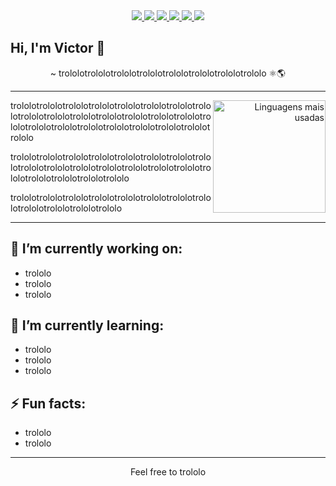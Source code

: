 <div align="center">
    <a target='_blank' href="https://twitter.com/vitcro">
        <img src="https://img.shields.io/badge/Twitter-1DA1F2?style=for-the-badge&logo=twitter&logoColor=white">
    </a>
    <a target='_blank' href="https://instagram.com/victorbrynr">
        <img src="https://img.shields.io/badge/Instagram-E4405F?style=for-the-badge&logo=instagram&logoColor=white">
    </a>
    <a target='_blank' href="https://linkedin.com/in/victorbrayner">
        <img src="https://img.shields.io/badge/LinkedIn-0077B5?style=for-the-badge&logo=linkedin&logoColor=white">
    </a>
    <a target='_blank' href="https://medium.com/jornada-de-dev">
        <img src="https://img.shields.io/badge/medium-grey?style=for-the-badge&logo=medium&logoColor=white">
    </a>
    <a target='_blank' href="https://www.youtube.com/user/braynervictor">
        <img src="https://img.shields.io/badge/YouTube-FF0000?style=for-the-badge&logo=youtube&logoColor=white">
    </a>
    <a target='_blank' href="mailto:victor@brayner.dev">
        <img src="https://img.shields.io/badge/email-8B89CC?style=for-the-badge&logo=protonmail&logoColor=white">
    </a>
</div>

## Hi, I'm Victor 👋

<p align="center">
~ trololotrololotrololotrololotrololotrololotrololotrololo ⚛️🌎
</p>

----

<div align="right">
     <a href="https://github.com/victorbrayner">
        <img height="180em" src="https://github-readme-stats.vercel.app/api/top-langs/?username=victorbrayner&hide=html&layout=compact&&show_icons=true&line_height=27&count_private=true&title_color=ffffff&text_color=c9cacc&icon_color=2bbc8a&bg_color=1d1f21"
        alt="Linguagens mais usadas" align="right">
    </a>
</div>

<div>        <p>trololotrololotrololotrololotrololotrololotrololotrololotrololotrololotrololotrololotrololotrololotrololotrololotrololotrololotrololotrololotrololotrololotrololotrololo</p>
<p>trololotrololotrololotrololotrololotrololotrololotrololotrololotrololotrololotrololotrololotrololotrololotrololotrololotrololotrololotrololo</p>
<p>trololotrololotrololotrololotrololotrololotrololotrololotrololotrololotrololotrololo</p>
</div>

---

## 🔭 I’m currently working on:

* trololo
* trololo
* trololo

## 🌱 I’m currently learning:

* trololo
* trololo
* trololo

## ⚡ Fun facts:

* trololo
* trololo

---

<p align="center"> Feel free to trololo </p>

<!--
**victorbrayner/victorbrayner** is a ✨ _special_ ✨ repository because its `README.md` (this file) appears on your GitHub profile.

Here are some ideas to get you started:

- 🔭 I’m currently working on ...
- 🌱 I’m currently learning ...
- 👯 I’m looking to collaborate on ...
- 🤔 I’m looking for help with ...
- 💬 Ask me about ...
- 📫 How to reach me: ...
- 😄 Pronouns: ...
- ⚡ Fun fact: ...
-->
